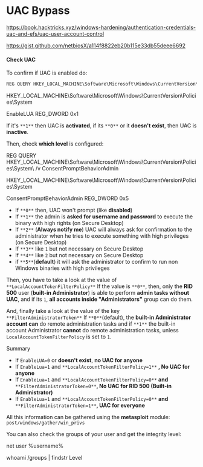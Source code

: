 # UAC Bypass

https://book.hacktricks.xyz/windows-hardening/authentication-credentials-uac-and-efs/uac-user-account-control

https://gist.github.com/netbiosX/a114f8822eb20b115e33db55deee6692

#### Check UAC

To confirm if UAC is enabled do:

```c
REG QUERY HKEY_LOCAL_MACHINE\Software\Microsoft\Windows\CurrentVersion\Policies\System\ /v EnableLUA
```

HKEY\_LOCAL\_MACHINE\Software\Microsoft\Windows\CurrentVersion\Policies\System

EnableLUA REG\_DWORD 0x1

If it's `**1**` then UAC is **activated**, if its `**0**` or it **doesn't exist**, then UAC is **inactive**.

Then, check **which level** is configured:

REG QUERY HKEY\_LOCAL\_MACHINE\Software\Microsoft\Windows\CurrentVersion\Policies\System\ /v ConsentPromptBehaviorAdmin

HKEY\_LOCAL\_MACHINE\Software\Microsoft\Windows\CurrentVersion\Policies\System

ConsentPromptBehaviorAdmin REG\_DWORD 0x5

* If `**0**` then, UAC won't prompt (like **disabled**)
* If `**1**` the admin is **asked for username and password** to execute the binary with high rights (on Secure Desktop)
* If `**2**` (**Always notify me**) UAC will always ask for confirmation to the administrator when he tries to execute something with high privileges (on Secure Desktop)
* If `**3**` like `1` but not necessary on Secure Desktop
* If `**4**` like `2` but not necessary on Secure Desktop
* if `**5**`(**default**) it will ask the administrator to confirm to run non Windows binaries with high privileges

Then, you have to take a look at the value of `**LocalAccountTokenFilterPolicy**` If the value is `**0**`, then, only the **RID 500** user (**built-in Administrator**) is able to perform **admin tasks without UAC**, and if its `1`, **all accounts inside "Administrators"** group can do them.

And, finally take a look at the value of the key `**FilterAdministratorToken**` If `**0**`(default), the **built-in Administrator account can** do remote administration tasks and if `**1**` the built-in account Administrator **cannot** do remote administration tasks, unless `LocalAccountTokenFilterPolicy` is set to `1`.



Summary

* If `EnableLUA=0` or **doesn't exist**, **no UAC for anyone**
* If `EnableLua=1` and `**LocalAccountTokenFilterPolicy=1**` **, No UAC for anyone**
* If `EnableLua=1` and `**LocalAccountTokenFilterPolicy=0**` **and** `**FilterAdministratorToken=0**`**, No UAC for RID 500 (Built-in Administrator)**
* If `EnableLua=1` and `**LocalAccountTokenFilterPolicy=0**` **and** `**FilterAdministratorToken=1**`**, UAC for everyone**

All this information can be gathered using the **metasploit** module: `post/windows/gather/win_privs`

You can also check the groups of your user and get the integrity level:

net user %username%

whoami /groups | findstr Level
